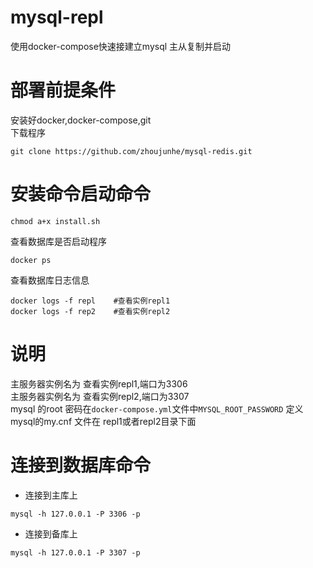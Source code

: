 # mysql-repl
使用docker-compose快速接建立mysql 主从复制并启动


# 部署前提条件
安装好docker,docker-compose,git <br>
下载程序
```
git clone https://github.com/zhoujunhe/mysql-redis.git
```

# 安装命令启动命令
```
chmod a+x install.sh
```
查看数据库是否启动程序
```
docker ps
```
查看数据库日志信息
```
docker logs -f repl    #查看实例repl1
docker logs -f rep2    #查看实例repl2
```

# 说明
主服务器实例名为 查看实例repl1,端口为3306 <br>
主服务器实例名为 查看实例repl2,端口为3307 <br>
mysql 的root 密码在```docker-compose.yml```文件中```MYSQL_ROOT_PASSWORD``` 定义 <br>
mysql的my.cnf 文件在 repl1或者repl2目录下面<br>

# 连接到数据库命令

* 连接到主库上
```
mysql -h 127.0.0.1 -P 3306 -p
```

* 连接到备库上
```
mysql -h 127.0.0.1 -P 3307 -p
```
